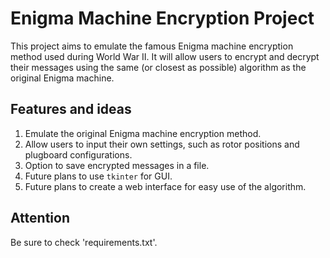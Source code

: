 # Enigma Machine Encryption Project

This project aims to emulate the famous Enigma machine encryption method used during World War II. It will allow users to encrypt and decrypt their messages using the same (or closest as possible) algorithm as the original Enigma machine.

## Features and ideas

1. Emulate the original Enigma machine encryption method.
2. Allow users to input their own settings, such as rotor positions and plugboard configurations.
3. Option to save encrypted messages in a file.
4. Future plans to use `tkinter` for GUI.
5. Future plans to create a web interface for easy use of the algorithm.

## Attention 

Be sure to check 'requirements.txt'.		
